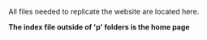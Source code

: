 All files needed to replicate the website are located here. 

**The index file outside of 'p' folders is the home page**
